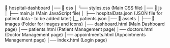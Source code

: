 📁 hospital-dashboard
│── 📁 css
│    └── styles.css         (Main CSS file)
│── 📁 js
│    ├── main.js            (Main JavaScript file)
│    ├── hospitalData.json  (JSON file for patient data - to be added later)
     |__ patients.json
│── 📁 assets
│    ├── 📁 images          (Folder for images and icons)
│── dashboard.html          (Main Dashboard page)
│── patients.html           (Patient Management page)
│── doctors.html            (Doctor Management page)
│── appointments.html       (Appointments Management page)
│── index.html              (Login page)
